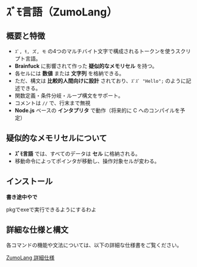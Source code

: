 # ｽﾞﾓ言語（ZumoLang）

## 概要と特徴

- `ｽﾞ, ﾓ, ズ, モ` の4つのマルチバイト文字で構成されるトークンを使うスクリプト言語。
- **Brainfuck** に影響されて作った **疑似的なメモリセル** を持つ。
- 各セルには **数値** または **文字列** を格納できる。
- ただ、構文は **比較的人間向けに設計** されており、`ｽﾞｽﾞ "Hello";` のように記述できる。
- 関数定義・条件分岐・ループ構文をサポート。
- コメントは `//` で、行末まで無視
- **Node.js** ベースの **インタプリタ** で動作（将来的に C へのコンパイルを予定）

## 疑似的なメモリセルについて

- **ｽﾞﾓ言語** では、すべてのデータは **セル** に格納される。   
- 移動命令によってポインタが移動し、操作対象セルが変わる。

## インストール

**書き途中やで**

pkgでexeで実行できるようにするわよ

## 詳細な仕様と構文

各コマンドの機能や文法については、以下の詳細な仕様書をご覧ください。

[ZumoLang 詳細仕様](index.md)
